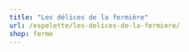 ```yaml
---
title: "Les délices de la fermière"
url: /espelette/les-delices-de-la-fermiere/
shop: ferme
---
```

